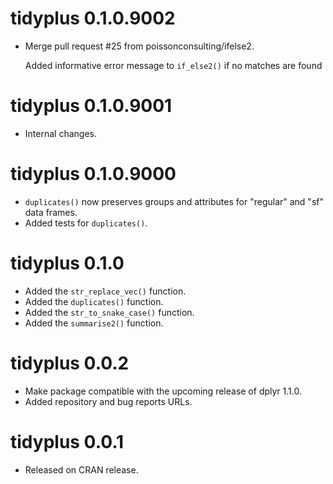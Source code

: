 <!-- NEWS.md is maintained by https://fledge.cynkra.com, contributors should not edit this file -->

# tidyplus 0.1.0.9002

- Merge pull request #25 from poissonconsulting/ifelse2.

  Added informative error message to `if_else2()` if no matches are found


# tidyplus 0.1.0.9001

- Internal changes.

# tidyplus 0.1.0.9000

- `duplicates()` now preserves groups and attributes for "regular" and "sf" data frames.
- Added tests for `duplicates()`.

# tidyplus 0.1.0

- Added the `str_replace_vec()` function.
- Added the `duplicates()` function. 
- Added the `str_to_snake_case()` function. 
- Added the `summarise2()` function.


# tidyplus 0.0.2

- Make package compatible with the upcoming release of dplyr 1.1.0.
- Added repository and bug reports URLs.


# tidyplus 0.0.1

- Released on CRAN release.

